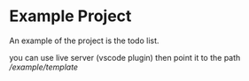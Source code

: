 # Example Project

An example of the project is the todo list.

you can use live server (vscode plugin) then point it to the path
*/example/template*
